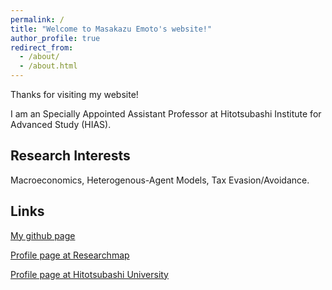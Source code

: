 ```yaml
---
permalink: /
title: "Welcome to Masakazu Emoto's website!"
author_profile: true
redirect_from: 
  - /about/
  - /about.html
---
```


Thanks for visiting my website!

I am an Specially Appointed Assistant Professor at Hitotsubashi Institute for Advanced Study (HIAS).

Research Interests
------
Macroeconomics, Heterogenous-Agent Models, Tax Evasion/Avoidance.

Links
------
[My github page](https://github.com/Masakazu-Emoto)

[Profile page at Researchmap](https://researchmap.jp/masakazu-emoto)

[Profile page at Hitotsubashi University](https://hri.ad.hit-u.ac.jp/html/100001690_profile_ja.html)

